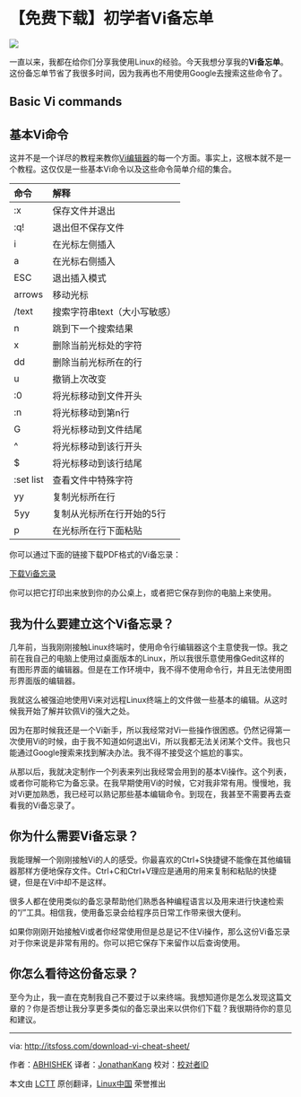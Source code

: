 【免费下载】初学者Vi备忘单
================================================

![](http://itsfoss.com/wp-content/uploads/2016/01/VI.jpg)

一直以来，我都在给你们分享我使用Linux的经验。今天我想分享我的**Vi备忘单**。这份备忘单节省了我很多时间，因为我再也不用使用Google去搜索这些命令了。

## Basic Vi commands
## 基本Vi命令

这并不是一个详尽的教程来教你[Vi编辑器](https://en.wikipedia.org/wiki/Vi)的每一个方面。事实上，这根本就不是一个教程。这仅仅是一些基本Vi命令以及这些命令简单介绍的集合。

命令|解释
:--|:--
:x |保存文件并退出
:q!|退出但不保存文件
i|在光标左侧插入
a|在光标右侧插入
ESC|退出插入模式
arrows|移动光标
/text|搜索字符串text（大小写敏感）
n|跳到下一个搜索结果
x|删除当前光标处的字符
dd|删除当前光标所在的行
u|撤销上次改变
:0|将光标移动到文件开头
:n|将光标移动到第n行
G|将光标移动到文件结尾
^|将光标移动到该行开头
$|将光标移动到该行结尾
:set list|查看文件中特殊字符
yy|复制光标所在行
5yy|复制从光标所在行开始的5行
p|在光标所在行下面粘贴

你可以通过下面的链接下载PDF格式的Vi备忘录：

[下载Vi备忘录](https://drive.google.com/file/d/0By49_3Av9sT1X3dlWkNQa3g2b2c/view?usp=sharing)

你可以把它打印出来放到你的办公桌上，或者把它保存到你的电脑上来使用。

## 我为什么要建立这个Vi备忘录？

几年前，当我刚刚接触Linux终端时，使用命令行编辑器这个主意使我一惊。我之前在我自己的电脑上使用过桌面版本的Linux，所以我很乐意使用像Gedit这样的有图形界面的编辑器。但是在工作环境中，我不得不使用命令行，并且无法使用图形界面版的编辑器。

我就这么被强迫地使用Vi来对远程Linux终端上的文件做一些基本的编辑。从这时候我开始了解并钦佩Vi的强大之处。

因为在那时候我还是一个Vi新手，所以我经常对Vi一些操作很困惑。仍然记得第一次使用Vi的时候，由于我不知道如何退出Vi，所以我都无法关闭某个文件。我也只能通过Google搜索来找到解决办法。我不得不接受这个尴尬的事实。

从那以后，我就决定制作一个列表来列出我经常会用到的基本Vi操作。这个列表，或者你可能称它为备忘录。在我早期使用Vi的时候，它对我非常有用。慢慢地，我对Vi更加熟悉，我已经可以熟记那些基本编辑命令。到现在，我甚至不需要再去查看我的Vi备忘录了。

## 你为什么需要Vi备忘录？

我能理解一个刚刚接触Vi的人的感受。你最喜欢的Ctrl+S快捷键不能像在其他编辑器那样方便地保存文件。Ctrl+C和Ctrl+V理应是通用的用来复制和粘贴的快捷键，但是在Vi中却不是这样。

很多人都在使用类似的备忘录帮助他们熟悉各种编程语言以及用来进行快速检索的“/”工具。相信我，使用备忘录会给程序员日常工作带来很大便利。

如果你刚刚开始接触Vi或者你经常使用但是总是记不住Vi操作，那么这份Vi备忘录对于你来说是非常有用的。你可以把它保存下来留作以后查询使用。

## 你怎么看待这份备忘录？

至今为止，我一直在克制我自己不要过于以来终端。我想知道你是怎么发现这篇文章的？你是否想让我分享更多类似的备忘录出来以供你们下载？我很期待你的意见和建议。

------------------------------------------------------------------------------

via: http://itsfoss.com/download-vi-cheat-sheet/

作者：[ABHISHEK][a]
译者：[JonathanKang](https://github.com/JonathanKang)
校对：[校对者ID](https://github.com/校对者ID)

本文由 [LCTT](https://github.com/LCTT/TranslateProject) 原创翻译，[Linux中国](https://linux.cn/) 荣誉推出

[a]:http://itsfoss.com/author/abhishek/





